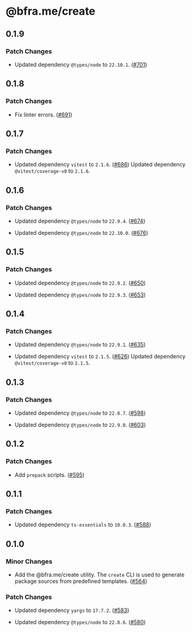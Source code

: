 # @bfra.me/create

## 0.1.9
### Patch Changes


- Updated dependency `@types/node` to `22.10.1`. ([#701](https://github.com/bfra-me/works/pull/701))

## 0.1.8
### Patch Changes


- Fix linter errors. ([#691](https://github.com/bfra-me/works/pull/691))

## 0.1.7
### Patch Changes


- Updated dependency `vitest` to `2.1.6`. ([#686](https://github.com/bfra-me/works/pull/686))
  Updated dependency `@vitest/coverage-v8` to `2.1.6`.

## 0.1.6
### Patch Changes


- Updated dependency `@types/node` to `22.9.4`. ([#674](https://github.com/bfra-me/works/pull/674))


- Updated dependency `@types/node` to `22.10.0`. ([#676](https://github.com/bfra-me/works/pull/676))

## 0.1.5
### Patch Changes


- Updated dependency `@types/node` to `22.9.2`. ([#650](https://github.com/bfra-me/works/pull/650))


- Updated dependency `@types/node` to `22.9.3`. ([#653](https://github.com/bfra-me/works/pull/653))

## 0.1.4
### Patch Changes


- Updated dependency `@types/node` to `22.9.1`. ([#635](https://github.com/bfra-me/works/pull/635))


- Updated dependency `vitest` to `2.1.5`. ([#626](https://github.com/bfra-me/works/pull/626))
  Updated dependency `@vitest/coverage-v8` to `2.1.5`.

## 0.1.3
### Patch Changes


- Updated dependency `@types/node` to `22.8.7`. ([#598](https://github.com/bfra-me/works/pull/598))


- Updated dependency `@types/node` to `22.9.0`. ([#603](https://github.com/bfra-me/works/pull/603))

## 0.1.2
### Patch Changes


- Add `prepack` scripts. ([#595](https://github.com/bfra-me/works/pull/595))

## 0.1.1
### Patch Changes


- Updated dependency `ts-essentials` to `10.0.3`. ([#588](https://github.com/bfra-me/works/pull/588))

## 0.1.0
### Minor Changes


- Add the @bfra.me/create utility. The `create` CLI is used to generate package sources from predefined templates. ([#564](https://github.com/bfra-me/works/pull/564))


### Patch Changes


- Updated dependency `yargs` to `17.7.2`. ([#583](https://github.com/bfra-me/works/pull/583))


- Updated dependency `@types/node` to `22.8.6`. ([#580](https://github.com/bfra-me/works/pull/580))
